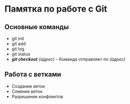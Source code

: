 # Памятка по работе с Git
## Основные команды
* git init
* git add
* git log
* git status
* _**git checkout**_ *(адрес)* - Команда отправляет по *(адрес)*

## Работа с ветками
* Создание веток
* Слияние веток
* Разрешение конфликтов